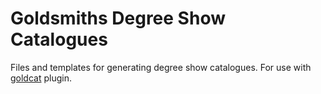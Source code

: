 # Goldsmiths Degree Show Catalogues

Files and templates for generating degree show catalogues. For use with [goldcat](github.com/telega/goldcat) plugin. 